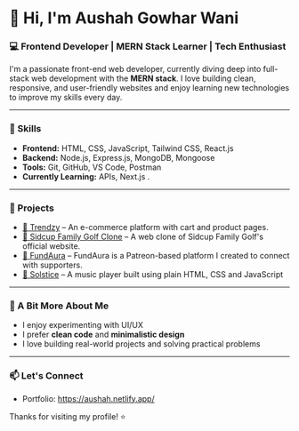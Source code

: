 # 👋 Hi, I'm Aushah Gowhar Wani

### 💻 Frontend Developer | MERN Stack Learner | Tech Enthusiast

I'm a passionate front-end web developer, currently diving deep into full-stack web development with the **MERN stack**. I love building clean, responsive, and user-friendly websites and enjoy learning new technologies to improve my skills every day.

---

### 🚀 Skills

- **Frontend:** HTML, CSS, JavaScript, Tailwind CSS, React.js  
- **Backend:** Node.js, Express.js, MongoDB, Mongoose  
- **Tools:** Git, GitHub, VS Code, Postman  
- **Currently Learning:** APIs, Next.js . 

---

### 📌 Projects

- [🔗 Trendzy](https://trenddzy.netlify.app/) – An e-commerce platform with cart and product pages. 
- [🔗 Sidcup Family Golf Clone](https://aushah1.github.io/Sidcup-Family-Golf-Clone/) – A web clone of Sidcup Family Golf's official website.
- [🔗 FundAura](https://github.com/aushah1/FundAura) – FundAura is a Patreon-based platform I created to connect with supporters.
- [🔗 Solstice]((https://github.com/aushah1/Solstice)) – A music player built using plain HTML, CSS and JavaScript

---

### 🌱 A Bit More About Me

- I enjoy experimenting with UI/UX
- I prefer **clean code** and **minimalistic design**
- I love building real-world projects and solving practical problems

---

### 📫 Let's Connect  
- Portfolio: https://aushah.netlify.app/

Thanks for visiting my profile! ⭐️
